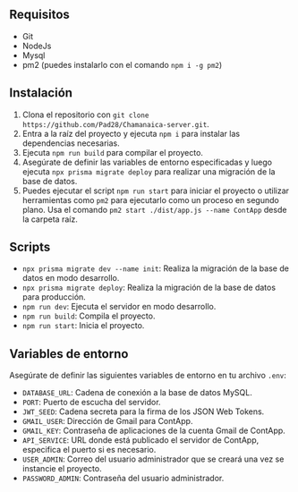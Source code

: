 ## Requisitos
- Git
- NodeJs
- Mysql
- pm2 (puedes instalarlo con el comando `npm i -g pm2`)


## Instalación
1. Clona el repositorio con `git clone https://github.com/Pad28/Chamanaica-server.git`.
2. Entra a la raíz del proyecto y ejecuta `npm i` para instalar las dependencias necesarias.
3. Ejecuta `npm run build` para compilar el proyecto.
4. Asegúrate de definir las variables de entorno especificadas y luego ejecuta `npx prisma migrate deploy` para realizar una migración de la base de datos.
5. Puedes ejecutar el script `npm run start` para iniciar el proyecto o utilizar herramientas como `pm2` para ejecutarlo como un proceso en segundo plano. Usa el comando `pm2 start ./dist/app.js --name ContApp` desde la carpeta raíz.

## Scripts
- `npx prisma migrate dev --name init`: Realiza la migración de la base de datos en modo desarrollo.
- `npx prisma migrate deploy`: Realiza la migración de la base de datos para producción.
- `npm run dev`: Ejecuta el servidor en modo desarrollo.
- `npm run build`: Compila el proyecto.
- `npm run start`: Inicia el proyecto.

## Variables de entorno
Asegúrate de definir las siguientes variables de entorno en tu archivo `.env`:
- `DATABASE_URL`: Cadena de conexión a la base de datos MySQL.
- `PORT`: Puerto de escucha del servidor.
- `JWT_SEED`: Cadena secreta para la firma de los JSON Web Tokens.
- `GMAIL_USER`: Dirección de Gmail para ContApp.
- `GMAIL_KEY`: Contraseña de aplicaciones de la cuenta Gmail de ContApp.
- `API_SERVICE`: URL donde está publicado el servidor de ContApp, especifica el puerto si es necesario.
- `USER_ADMIN`: Correo del usuario administrador que se creará una vez se instancie el proyecto.
- `PASSWORD_ADMIN`: Contraseña del usuario administrador.
